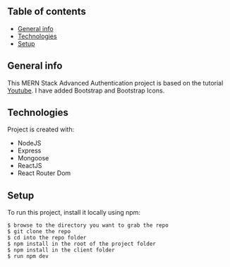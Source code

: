 ## Table of contents

- [General info](#general-info)
- [Technologies](#technologies)
- [Setup](#setup)

## General info

This MERN Stack Advanced Authentication project is based on the tutorial [Youtube](https://www.youtube.com/watch?v=YocRq-KesCM). I have added Bootstrap and Bootstrap Icons.

## Technologies

Project is created with:

- NodeJS
- Express
- Mongoose
- ReactJS
- React Router Dom

## Setup

To run this project, install it locally using npm:

```
$ browse to the directory you want to grab the repo
$ git clone the repo
$ cd into the repo folder
$ npm install in the root of the project folder
$ npm install in the client folder
$ run npm dev
```
